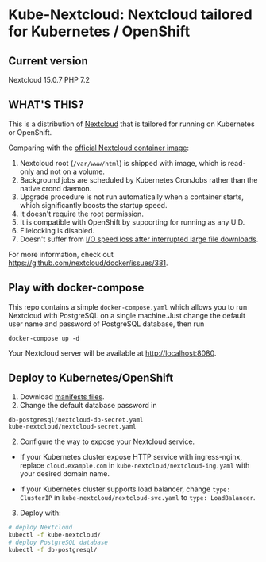 # Kube-Nextcloud: Nextcloud tailored for Kubernetes / OpenShift

## Current version
Nextcloud 15.0.7
PHP 7.2

## WHAT'S THIS?
This is a distribution of [Nextcloud](https://nextcloud.com) that is tailored for running on Kubernetes or OpenShift.

Comparing with the [official Nextcloud container image](https://github.com/nextcloud/docker):

1. Nextcloud root (`/var/www/html`) is shipped with image, which is read-only and not on a volume.
2. Background jobs are scheduled by Kubernetes CronJobs rather than the native crond daemon.
3. Upgrade procedure is not run automatically when a container starts, which significantly boosts the startup speed.
4. It doesn't require the root permission.
5. It is compatible with OpenShift by supporting for running as any UID.
6. Filelocking is disabled.
7. Doesn't suffer from [I/O speed loss after interrupted large file downloads](https://github.com/nextcloud/server/issues/15055). 

For more information, check out <https://github.com/nextcloud/docker/issues/381>.

## Play with docker-compose

This repo contains a simple `docker-compose.yaml` which allows you to run Nextcloud with PostgreSQL on a single machine.Just change the default user name and password of PostgreSQL database, then run

```
docker-compose up -d
```
Your Nextcloud server will be available at <http://localhost:8080>.

## Deploy to Kubernetes/OpenShift

1. Download [manifests files](./deploy/kubernetes/examples).
2. Change the default database password in

```
db-postgresql/nextcloud-db-secret.yaml
kube-nextcloud/nextcloud-secret.yaml
```

2. Configure the way to expose your Nextcloud service.

- If your Kubernetes cluster expose HTTP service with ingress-nginx,
replace `cloud.example.com` in `kube-nextcloud/nextcloud-ing.yaml` with your desired domain name.

- If your Kubernetes cluster supports load balancer, change `type: ClusterIP` in `kube-nextcloud/nextcloud-svc.yaml`  to `type: LoadBalancer`.

3. Deploy with:

```bash
# deploy Nextcloud
kubectl -f kube-nextcloud/
# deploy PostgreSQL database
kubectl -f db-postgresql/
```

